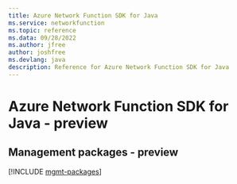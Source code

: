 ```yaml
---
title: Azure Network Function SDK for Java
ms.service: networkfunction
ms.topic: reference
ms.data: 09/28/2022
ms.author: jfree
author: joshfree
ms.devlang: java
description: Reference for Azure Network Function SDK for Java
---
```

# Azure Network Function SDK for Java - preview

## Management packages - preview
[!INCLUDE [mgmt-packages](network-function-mgmt-index.md)]